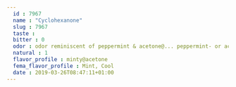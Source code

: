 ```yaml
---
  id : 7967
  name : "Cyclohexanone"
  slug : 7967
  taste : 
  bitter : 0
  odor : odor reminiscent of peppermint & acetone@... peppermint- or acetone-like odor.
  natural : 1
  flavor_profile : minty@acetone
  fema_flavor_profile : Mint, Cool
  date : 2019-03-26T08:47:11+01:00
---
```



